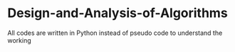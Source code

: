 # Design-and-Analysis-of-Algorithms
All codes are written in Python instead of pseudo code to understand the working
